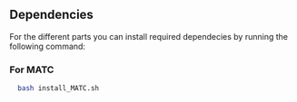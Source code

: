## Dependencies 
For the different parts you can install required dependecies by running the following command: 

### For MATC 
```bash 
  bash install_MATC.sh
``` 

